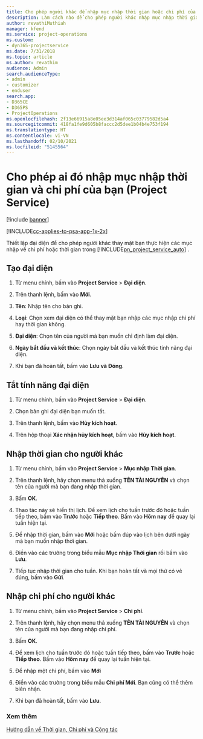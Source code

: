 ```yaml
---
title: Cho phép người khác để nhập mục nhập thời gian hoặc chi phí của bạn
description: Làm cách nào để cho phép người khác nhập mục nhập thời gian hoặc chi phí của bạn trong Project Service
author: revathiMuthiah
manager: kfend
ms.service: project-operations
ms.custom:
- dyn365-projectservice
ms.date: 7/31/2018
ms.topic: article
ms.author: revathim
audience: Admin
search.audienceType:
- admin
- customizer
- enduser
search.app:
- D365CE
- D365PS
- ProjectOperations
ms.openlocfilehash: 2f13e66915a8e05ee3d314af065c03779582d5a4
ms.sourcegitcommit: 418fa1fe9d605b8faccc2d5dee1b04b4e753f194
ms.translationtype: HT
ms.contentlocale: vi-VN
ms.lasthandoff: 02/10/2021
ms.locfileid: "5145564"
---
```

# <a name="allow-someone-else-to-enter-your-time-entry-or-expense-project-service"></a>Cho phép ai đó nhập mục nhập thời gian và chi phí của bạn (Project Service)

[!include [banner](../includes/psa-now-project-operations.md)]

[!INCLUDE[cc-applies-to-psa-app-1x-2x](../includes/cc-applies-to-psa-app-1x-2x.md)]

Thiết lập đại diện để cho phép người khác thay mặt bạn thực hiện các mục nhập về chi phí hoặc thời gian trong [!INCLUDE[pn_project_service_auto](../includes/pn-project-service-auto.md)] .  
  
## <a name="create-a-delegate"></a>Tạo đại diện  
  
1.  Từ menu chính, bấm vào **Project Service** > **Đại diện**.  
  
2.  Trên thanh lệnh, bấm vào **Mới**.  
  
3. **Tên**: Nhập tên cho bản ghi.  
  
4. **Loại**: Chọn xem đại diện có thể thay mặt bạn nhập các mục nhập chi phí hay thời gian không.  
  
5. **Đại diện**: Chọn tên của người mà bạn muốn chỉ định làm đại diện.  
  
6. **Ngày bắt đầu và kết thúc**: Chọn ngày bắt đầu và kết thúc tính năng đại diện.  
  
7.  Khi bạn đã hoàn tất, bấm vào **Lưu và Đóng**.  
  
## <a name="turn-off-delegation"></a>Tắt tính năng đại diện  
  
1.  Từ menu chính, bấm vào **Project Service** > **Đại diện**.  
  
2.  Chọn bản ghi đại diện bạn muốn tắt.  
  
3.  Trên thanh lệnh, bấm vào **Hủy kích hoạt**.  
  
4.  Trên hộp thoại **Xác nhận hủy kích hoạt**, bấm vào **Hủy kích hoạt**.  
  
## <a name="enter-time-for-someone-else"></a>Nhập thời gian cho người khác  
  
1.  Từ menu chính, bấm vào **Project Service** > **Mục nhập Thời gian**.  
  
2.  Trên thanh lệnh, hãy chọn menu thả xuống **TÊN TÀI NGUYÊN** và chọn tên của người mà bạn đang nhập thời gian.  
  
3.  Bấm **OK**.  
  
4.  Thao tác này sẽ hiển thị lịch. Để xem lịch cho tuần trước đó hoặc tuần tiếp theo, bấm vào **Trước** hoặc **Tiếp theo**. Bấm vào **Hôm nay** để quay lại tuần hiện tại.  
  
5.  Để nhập thời gian, bấm vào **Mới** hoặc bấm đúp vào lịch bên dưới ngày mà bạn muốn nhập thời gian.  
  
6.  Điền vào các trường trong biểu mẫu **Mục nhập Thời gian** rồi bấm vào **Lưu**.  
  
7.  Tiếp tục nhập thời gian cho tuần. Khi bạn hoàn tất và mọi thứ có vẻ đúng, bấm vào **Gửi**.  
  
## <a name="enter-expenses-for-someone-else"></a>Nhập chi phí cho người khác  
  
1.  Từ menu chính, bấm vào **Project Service** > **Chi phí**.  
  
2.  Trên thanh lệnh, hãy chọn menu thả xuống **TÊN TÀI NGUYÊN** và chọn tên của người mà bạn đang nhập chi phí.  
  
3.  Bấm **OK**.  
  
4.  Để xem lịch cho tuần trước đó hoặc tuần tiếp theo, bấm vào **Trước** hoặc **Tiếp theo**. Bấm vào **Hôm nay** để quay lại tuần hiện tại.  
  
5.  Để nhập một chi phí, bấm vào **Mới**  
  
6.  Điền vào các trường trong biểu mẫu **Chi phí Mới**. Bạn cũng có thể thêm biên nhận.  
  
7.  Khi bạn đã hoàn tất, bấm vào **Lưu**.  
  
### <a name="see-also"></a>Xem thêm  
 [Hướng dẫn về Thời gian, Chi phí và Cộng tác](../psa/time-expense-collaboration-guide.md)
